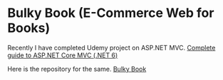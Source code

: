 # Bulky Book (E-Commerce Web for Books)

Recently I have completed Udemy project on ASP.NET MVC.
[Complete guide to ASP.NET Core MVC (.NET 6)](https://www.udemy.com/course/complete-aspnet-core-21-course/)

Here is the repository for the same.
[Bulky Book](https://github.com/AK510/BulkyBook)
